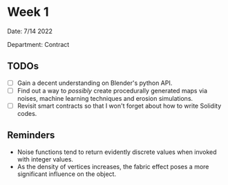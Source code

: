 # Week 1

Date: 7/14 2022

Department: Contract

## TODOs

- [ ] Gain a decent understanding on Blender's python API.
- [ ] Find out a way to *possibly* create procedurally generated maps via noises, machine learning techniques and erosion simulations.
- [ ] Revisit smart contracts so that I won't forget about how to write Solidity codes.

## Reminders

- Noise functions tend to return evidently discrete values when invoked with integer values.
- As the density of vertices increases, the fabric effect poses a more significant influence on the object.
